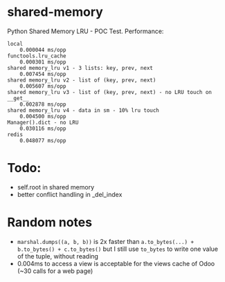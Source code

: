 # shared-memory

Python Shared Memory LRU - POC Test. Performance:

```
local
    0.000044 ms/opp
functools.lru_cache
    0.000301 ms/opp
shared memory_lru v1 - 3 lists: key, prev, next
    0.007454 ms/opp
shared memory_lru v2 - list of (key, prev, next)
    0.005607 ms/opp
shared memory_lru v3 - list of (key, prev, next) - no LRU touch on __get__
    0.002878 ms/opp
shared memory_lru v4 - data in sm - 10% lru touch
    0.004500 ms/opp
Manager().dict - no LRU
    0.030116 ms/opp
redis
    0.048077 ms/opp
```

# Todo:

- self.root in shared memory
- better conflict handling in _del_index

# Random notes

- `marshal.dumps((a, b, b))` is 2x faster than `a.to_bytes(...) + b.to_bytes() + c.to_bytes()`
  but I still use `to_bytes` to write one value of the tuple, without reading
- 0.004ms to access a view is acceptable for the views cache of Odoo (~30 calls for a web page)
